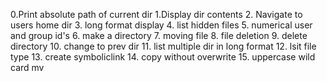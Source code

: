 0.Print absolute path of current dir
1.Display dir contents
2. Navigate to users home dir
3. long format display
4. list hidden files 
5. numerical user and group id's
6. make a directory
7. moving file
8. file deletion
9. delete directory
10. change to prev dir
11. list multiple dir in long format
12. lsit file type
13. create symboliclink
14. copy without overwrite
15. uppercase wild card mv
